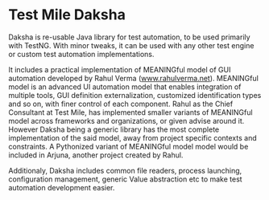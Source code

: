 # Test Mile Daksha

Daksha is re-usable Java library for test automation, to be used primarily with TestNG. With minor tweaks, it can be used with any other test engine or custom test automation implementations.

It includes a practical implementation of MEANINGful model of GUI automation developed by Rahul Verma (www.rahulverma.net). MEANINGful model is an advanced UI automation model that enables integration of multiple tools, GUI definition externalization, customized identification types and so on, with finer control of each component. Rahul as the Chief Consultant at Test Mile, has implemented smaller variants of MEANINGful model across frameworks and organizations, or given advise around it. However Daksha being a generic library has the most complete implementation of the said model, away from project specific contexts and constraints. A Pythonized variant of MEANINGful model model would be included in Arjuna, another project created by Rahul.

Additionaly, Daksha includes common file readers, process launching, configuration management, generic Value abstraction etc to make test automation development easier.
